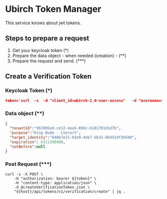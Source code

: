 # Ubirch Token Manager

This service knows about jwt tokens.

## Steps to prepare a request

1. Get your keycloak token (*)
2. Prepare the data object - when needed (creation) - (**)
3. Prepare the request and send. (***)

## Create a Verification Token 

### Keycloak Token (*)

```json
token=`curl  -s  -d "client_id=ubirch-2.0-user-access"   -d "username=$TOKEN_USER"   -d "password=$TOKEN_PASS"   -d "grant_type=password" -d "client_secret=$TOKEN_CLIENT_ID"  $keycloak | jq -r .access_token`
```

### Data object (**)

```json
{
  "tenantId":"963995ed-ce12-4ea5-89dc-b181701d1d7b",
  "purpose":"King Dude - Concert",
  "target_identity":"840b7e21-03e9-4de7-bb31-0b9524f3b500",
  "expiration": 6311390400,
  "notBefore":null
}
```

### Post Request (***)

```shell script
curl -s -X POST \
    -H "authorization: bearer ${token}" \
    -H "content-type: application/json" \
    -d @createVerificationToken.json \
    "${host}/api/tokens/v1/verification/create" | jq .
```

 

